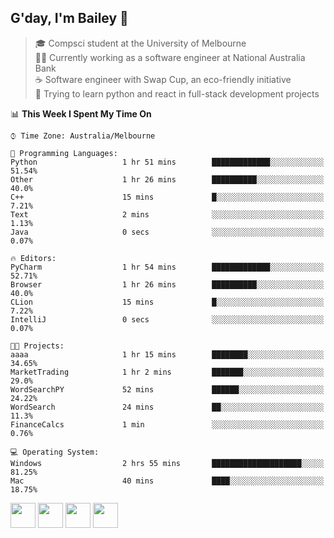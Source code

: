 ## G'day, I'm Bailey 👋

> 🎓 Compsci student at the University of Melbourne <br>
> 👨‍💻 Currently working as a software engineer at National Australia Bank <br>
> ☕️ Software engineer with Swap Cup, an eco-friendly initiative <br>
> 🌱 Trying to learn python and react in full-stack development projects

<!--START_SECTION:waka-->
📊 **This Week I Spent My Time On** 

```text
⌚︎ Time Zone: Australia/Melbourne

💬 Programming Languages: 
Python                   1 hr 51 mins        █████████████░░░░░░░░░░░░   51.54% 
Other                    1 hr 26 mins        ██████████░░░░░░░░░░░░░░░   40.0% 
C++                      15 mins             █░░░░░░░░░░░░░░░░░░░░░░░░   7.21% 
Text                     2 mins              ░░░░░░░░░░░░░░░░░░░░░░░░░   1.13% 
Java                     0 secs              ░░░░░░░░░░░░░░░░░░░░░░░░░   0.07%

🔥 Editors: 
PyCharm                  1 hr 54 mins        █████████████░░░░░░░░░░░░   52.71% 
Browser                  1 hr 26 mins        ██████████░░░░░░░░░░░░░░░   40.0% 
CLion                    15 mins             █░░░░░░░░░░░░░░░░░░░░░░░░   7.22% 
IntelliJ                 0 secs              ░░░░░░░░░░░░░░░░░░░░░░░░░   0.07%

🐱‍💻 Projects: 
aaaa                     1 hr 15 mins        ████████░░░░░░░░░░░░░░░░░   34.65% 
MarketTrading            1 hr 2 mins         ███████░░░░░░░░░░░░░░░░░░   29.0% 
WordSearchPY             52 mins             ██████░░░░░░░░░░░░░░░░░░░   24.22% 
WordSearch               24 mins             ██░░░░░░░░░░░░░░░░░░░░░░░   11.3% 
FinanceCalcs             1 min               ░░░░░░░░░░░░░░░░░░░░░░░░░   0.76%

💻 Operating System: 
Windows                  2 hrs 55 mins       ████████████████████░░░░░   81.25% 
Mac                      40 mins             ████░░░░░░░░░░░░░░░░░░░░░   18.75%

```


<!--END_SECTION:waka-->

[<img height="40px" src="https://img.icons8.com/ios-filled/2x/linkedin.png">](https://linkedin.com/in/baileybutler1)
[<img height="40px" src="https://img.icons8.com/ios-filled/2x/github.png">](https://github.com/baely)
[<img height="40px" src="https://img.icons8.com/ios-filled/2x/salesforce.png">](https://trailblazer.me/id/baileybutler)
[<img height="40px" src="https://img.icons8.com/ios-filled/2x/instagram.png">](https://instagram.com/bae1y)
